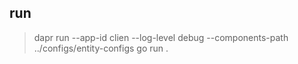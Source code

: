 ## run

> dapr run --app-id clien  --log-level debug  --components-path ../configs/entity-configs go run .
